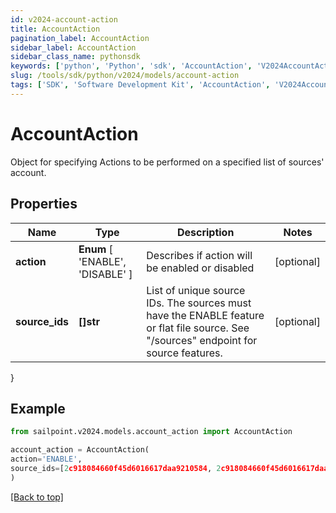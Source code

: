 ```yaml
---
id: v2024-account-action
title: AccountAction
pagination_label: AccountAction
sidebar_label: AccountAction
sidebar_class_name: pythonsdk
keywords: ['python', 'Python', 'sdk', 'AccountAction', 'V2024AccountAction'] 
slug: /tools/sdk/python/v2024/models/account-action
tags: ['SDK', 'Software Development Kit', 'AccountAction', 'V2024AccountAction']
---
```


# AccountAction

Object for specifying Actions to be performed on a specified list of sources' account.

## Properties

Name | Type | Description | Notes
------------ | ------------- | ------------- | -------------
**action** |  **Enum** [  'ENABLE',    'DISABLE' ] | Describes if action will be enabled or disabled | [optional] 
**source_ids** | **[]str** | List of unique source IDs. The sources must have the ENABLE feature or flat file source. See \"/sources\" endpoint for source features. | [optional] 
}

## Example

```python
from sailpoint.v2024.models.account_action import AccountAction

account_action = AccountAction(
action='ENABLE',
source_ids=[2c918084660f45d6016617daa9210584, 2c918084660f45d6016617daa9210500]
)

```
[[Back to top]](#) 


